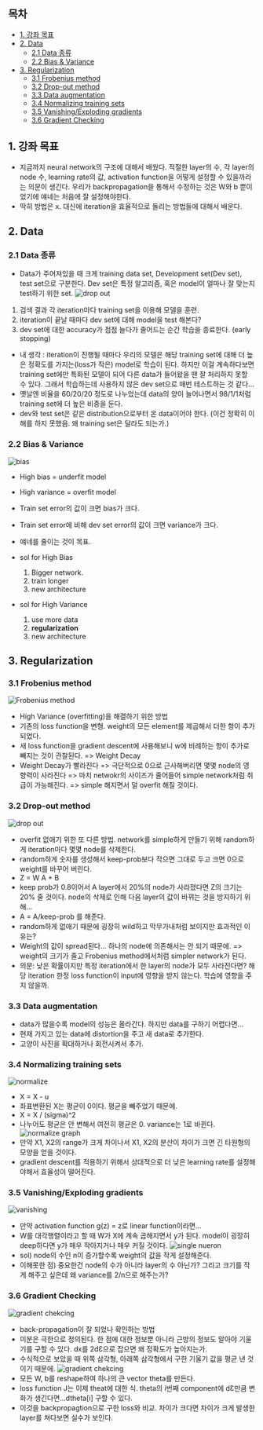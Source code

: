 <!-- omit in toc -->
## 목차
- [1. 강좌 목표](#1-강좌-목표)
- [2. Data](#2-data)
  - [2.1 Data 종류](#21-data-종류)
  - [2.2 Bias & Variance](#22-bias--variance)
- [3. Regularization](#3-regularization)
  - [3.1 Frobenius method](#31-frobenius-method)
  - [3.2 Drop-out method](#32-drop-out-method)
  - [3.3 Data augmentation](#33-data-augmentation)
  - [3.4 Normalizing training sets](#34-normalizing-training-sets)
  - [3.5 Vanishing/Exploding gradients](#35-vanishingexploding-gradients)
  - [3.6 Gradient Checking](#36-gradient-checking)

## 1. 강좌 목표
- 지금까지 neural network의 구조에 대해서 배웠다. 적절한 layer의 수, 각 layer의 node 수, learning rate의 값, activation function을 어떻게 설정할 수 있을까라는 의문이 생긴다. 우리가 backpropagation을 통해서 수정하는 것은 W와 b 뿐이었기에 얘네는 처음에 잘 설정해야한다.
- 딱히 방법은 x. 대신에 iteration을 효율적으로 돌리는 방법들에 대해서 배운다.

## 2. Data
### 2.1 Data 종류
- Data가 주어져있을 때 크게 training data set, Development set(Dev set), test set으로 구분한다. Dev set은 특정 알고리즘, 혹은 model이 얼마나 잘 맞는지 test하기 위한 set. 
![drop out](./images/5-4.png)

 1. 검색 결과 각 iteration마다 training set을 이용해 모델을 훈련. 
 2. iteration이 끝날 때마다 dev set에 대해 model을 test 해본다? 
 3. dev set에 대한 accuracy가 점점 늘다가 줄어드는 순간 학습을 종료한다. (early stopping)
- 내 생각 : iteration이 진행될 때마다 우리의 모델은 해당 training set에 대해 더 높은 정확도를 가지는(loss가 작은) model로 학습이 된다. 하지만 이걸 계속하다보면 training set에만 특화된 모델이 되어 다른 data가 들어왔을 땐 잘 처리하지 못할 수 있다. 그래서 학습하는데 사용하지 않은 dev set으로 매번 테스트하는 것 같다... 
- 옛날엔 비율을 60/20/20 정도로 나누었는데 data의 양이 늘어나면서 98/1/1처럼 training set에 더 높은 비중을 둔다.
- dev와 test set은 같은 distribution으로부터 온 data이어야 한다. (이건 정확히 이해를 하지 못했음. 왜 training set은 달라도 되는가.)
### 2.2 Bias & Variance
![bias](./images/5-1.png)
- High bias = underfit model
- High variance = overfit model
- Train set error의 값이 크면 bias가 크다.
- Train set error에 비해 dev set error의 값이 크면 variance가 크다. 
- 얘네를 줄이는 것이 목표.
- sol for High Bias
  
  1. Bigger network.
  2. train longer
  3. new architecture

- sol for High Variance
  
  1. use more data
  2. **regularization**
  3. new architecture


## 3. Regularization
### 3.1 Frobenius method
![Frobenius method](./images/5-2.png)
- High Variance (overfitting)을 해결하기 위한 방법
- 기존의 loss function을 변형. weight의 모든 element를 제곱해서 더한 항이 추가되었다.
- 새 loss function을 gradient descent에 사용해보니 w에 비례하는 항이 추가로 빼지는 것이 관찰된다. => Weight Decay
- Weight Decay가 빨라진다 => 극단적으로 0으로 근사해버리면 몇몇 node의 영향력이 사라진다 => 마치 netwokr의 사이즈가 줄어들어 simple network처럼 취급이 가능해진다. => simple 해지면서 덜 overfit 해질 것이다.
### 3.2 Drop-out method
![drop out](./images/5-3.png)
- overfit 없애기 위한 또 다른 방법. network를 simple하게 만들기 위해 random하게 iteration마다 몇몇 node를 삭제한다. 
- random하게 숫자를 생성해서 keep-prob보다 작으면 그대로 두고 크면 0으로 weight를 바꾸어 버린다. 
- Z = W A + B
- keep prob가 0.8이어서 A layer에서 20%의 node가 사라졌다면 Z의 크기는 20% 줄 것이다. node의 삭제로 인해 다음 layer의 값이 바뀌는 것을 방지하기 위해...
- A = A/keep-prob 를 해준다.
- random하게 없애기 때문에 굉장히 wild하고 막무가내처럼 보이지만 효과적인 이유는? 
- Weight의 값이 spread된다... 하나의 node에 의존해서는 안 되기 때문에. => weight의 크기가 줄고 Frobenius method에서처럼 simpler network가 된다.
- 의문: 낮은 확률이지만 특정 iteration에서 한 layer의 node가 모두 사라진다면? 해당 iteration 한정 loss function이 input에 영향을 받지 않는다. 학습에 영향을 주지 않을까.
### 3.3 Data augmentation
- data가 많을수록 model의 성능은 올라간다. 하지만 data를 구하기 어렵다면... 
- 현재 가지고 있는 data에 distortion을 주고 새 data로 추가한다.
- 고양이 사진을 확대하거나 회전시켜서 추가.

### 3.4 Normalizing training sets
![normalize](./images/5-5.png)
- X = X - u
- 좌표변환된 X는 평균이 0이다. 평균을 빼주었기 때문에.
- X = X / (sigma)^2
- 나누어도 평균은 안 변해서 여전히 평균은 0. variance는 1로 바뀐다. 
![normalize graph](./images/5-6.png)
- 만약 X1, X2의 range가 크게 차이나서 X1, X2의 분산이 차이가 크면 긴 타원형의 모양을 얻을 것이다.
- gradient descent를 적용하기 위해서 상대적으로 더 낮은 learning rate를 설정해야해서 효율성이 떨어진다.  
### 3.5 Vanishing/Exploding gradients
![vanishing](./images/5-7.png)
- 만약 activation function g(z) = z로 linear function이라면...
- W를 대각행렬이라고 할 때 W가 X에 계속 곱해지면서 y가 된다. model이 굉장히 deep하다면 y가 매우 작아지거나 매우 커질 것이다. 
![single nueron](./images/5-8.png)
- sol) node의 수인 n이 증가할수록 weight의 값을 작게 설정해준다.
- 이해못한 점) 중요한건 node의 수가 아니라 layer의 수 아닌가? 그리고 크기를 작게 해주고 싶은데 왜 variance를 2/n으로 해주는가?
### 3.6 Gradient Checking
![gradient chekcing](./images/5-9.png)
- back-propagation이 잘 되었나 확인하는 방법
- 미분은 극한으로 정의된다. 한 점에 대한 정보뿐 아니라 근방의 정보도 알아야 기울기를 구할 수 있다. dx를 2dƐ으로 잡으면 왜 정확도가 높아지는가.
- 수식적으로 보았을 때 위쪽 삼각형, 아래쪽 삼각형에서 구한 기울기 값을 평균 낸 것이기 때문에.
![gradient chekcing](./images/5-10.png)
- 모든 W, b를 reshape하여 하나의 큰 vector theta를 만든다. 
- loss function J는 이제 theat에 대한 식. theta의 i번째 component에 dƐ만큼 변화가 생긴다면...dtheta[i] 구할 수 있다.
- 이것을 backpropagtion으로 구한 loss와 비교. 차이가 크다면 차이가 크게 발생한 layer를 쳐다보면 실수가 보인다.
  